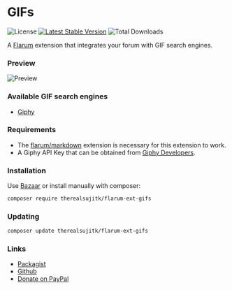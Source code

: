 # GIFs

![License](https://img.shields.io/badge/license-MIT-blue.svg) [![Latest Stable Version](https://img.shields.io/packagist/v/therealsujitk/flarum-ext-gifs.svg)](https://packagist.org/packages/therealsujitk/flarum-ext-gifs) ![Total Downloads](https://img.shields.io/packagist/dt/therealsujitk/flarum-ext-gifs.svg)

A [Flarum](http://flarum.org) extension that integrates your forum with GIF search engines.

### Preview

![Preview](https://i.imgur.com/KBB1Ya2.png)

### Available GIF search engines

- [Giphy](https://giphy.com)

### Requirements

- The [flarum/markdown](https://github.com/flarum/markdown) extension is necessary for this extension to work.
- A Giphy API Key that can be obtained from [Giphy Developers](https://developers.giphy.com/dashboard/?create=true).

### Installation

Use [Bazaar](https://discuss.flarum.org/d/5151-flagrow-bazaar-the-extension-marketplace) or install manually with composer:

```sh
composer require therealsujitk/flarum-ext-gifs
```

### Updating

```sh
composer update therealsujitk/flarum-ext-gifs
```

### Links

- [Packagist](https://packagist.org/packages/therealsujitk/flarum-ext-gifs)
- [Github](https://github.com/therealsujitk/flarum-ext-gifs)
- [Donate on PayPal](https://paypal.me/suchitrakumar)
